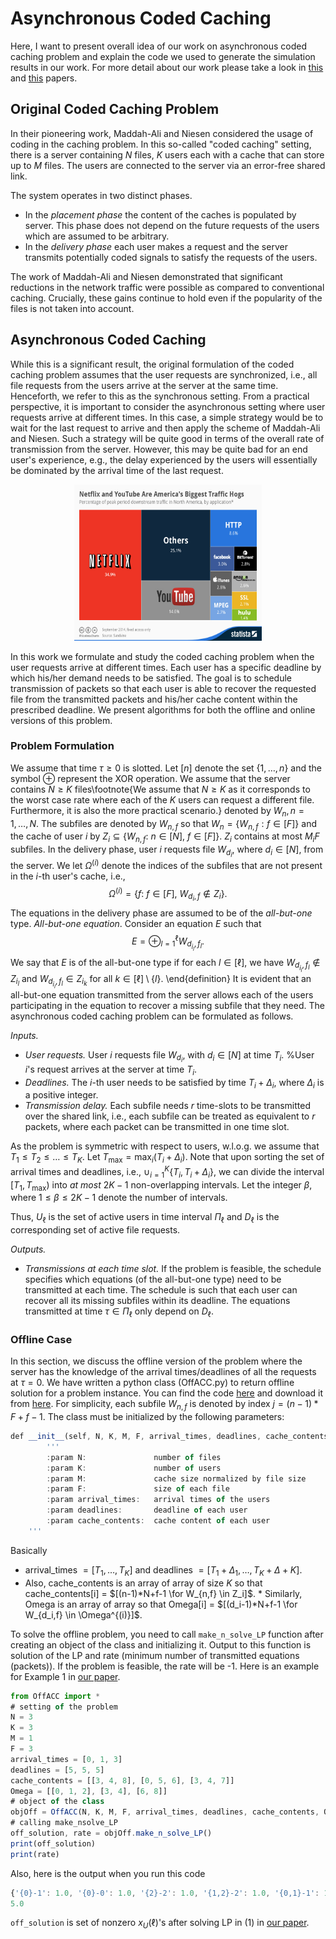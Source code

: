 <head>
  <script type="text/x-mathjax-config"> MathJax.Hub.Config({ TeX: { equationNumbers: { autoNumber: "all" } } }); </script>
       <script type="text/x-mathjax-config">
         MathJax.Hub.Config({
           tex2jax: {
             inlineMath: [ ['$','$'], ["\\(","\\)"] ],
             processEscapes: true
           }
         });
       </script>
       <script src="https://cdn.mathjax.org/mathjax/latest/MathJax.js?config=TeX-AMS-MML_HTMLorMML" type="text/javascript"></script>

</head>

# Asynchronous Coded Caching
Here, I want to present overall idea of our work on asynchronous coded caching problem and explain the code we used to generate the simulation results in our work. For more detail about our work please take a look in <a href="https://arxiv.org/pdf/1907.06801.pdf" title="this">this</a> and <a href="https://ieeexplore.ieee.org/stamp/stamp.jsp?arnumber=8006967" title="this">this</a> papers.
## Original Coded Caching Problem
In their pioneering work, Maddah-Ali and Niesen considered the usage of coding in the caching problem. In this so-called "coded caching" setting, there is a server containing $N$ files, $K$ users each with a cache that can store up to $M$ files. The users are connected to the server via an error-free shared link.

The system operates in two distinct phases. 
* In the *placement phase* the content of the caches is populated by server. This phase does not depend on the future requests of the users which are assumed to be arbitrary. 
* In the *delivery phase* each user makes a request and the server transmits potentially coded signals to satisfy the requests of the users.

The work of Maddah-Ali and Niesen demonstrated that significant reductions in the network traffic were possible as compared to conventional caching. Crucially, these gains continue to hold even if the popularity of the files is not taken into account.


## Asynchronous Coded Caching
While this is a significant result, the original formulation of the coded caching problem assumes that the user requests are synchronized, i.e., all file requests from the users arrive at the server at the same time. Henceforth, we refer to this as the synchronous setting. From a practical perspective, it is important to consider the asynchronous setting where user requests arrive at different times.
	In this case, a simple strategy would be to wait for the last request to arrive and then apply the scheme of Maddah-Ali and Niesen. Such a strategy will be quite good in terms of the overall rate of transmission from the server. However, this may be quite bad for an end user's experience, e.g., the delay experienced by the users will essentially be dominated by the arrival time of the last request.
	
<p align="center">
  <img src="Netflix.jpg" width="300" height="250">
</p>

In this work we formulate and study the coded caching problem when the user requests arrive at different times. Each user has a specific deadline by which his/her demand needs to be satisfied. The goal is to schedule transmission of packets so that each user is able to recover the requested file from the transmitted packets and his/her cache content within the prescribed deadline. We present algorithms for both the offline and online versions of this problem.

### Problem Formulation
We assume that time $\tau \geq 0$ is slotted. Let $[n]$ denote the set $\{1, \ldots, n\}$ and the symbol $\oplus$ represent the XOR operation. We assume that the server contains $N\geq K$ files\footnote{We assume that $N\geq K$ as it corresponds to the worst case rate where each of the $K$ users can request a different file. Furthermore, it is also the more practical scenario.} denoted by $W_{n}, n = 1, \dots, N$. The subfiles are denoted by $W_{n,f}$ so that $W_n = \{W_{n,f}: f \in [F]\}$ and the cache of user $i$ by $Z_i \subseteq \{ W_{n,f}: \ n \in [N], \ f \in [F] \}$. $Z_i$ contains at most $M_iF$ subfiles. In the delivery phase, user $i$ requests file $W_{d_i}$, where $d_i \in [N]$, from the server.
We let $\Omega^{(i)}$ denote the indices of the subfiles that are not present in the $i$-th user's cache, i.e.,
$$
\Omega^{(i)} = \{ f:\ f \in [F], \ W_{d_i,f} \notin Z_i \}.
$$
The equations in the delivery phase are assumed to be of the *all-but-one* type.
*All-but-one equation*. Consider an equation $E$ such that
$$
E = \oplus_{l=1}^\ell W_{d_{i_l}, f_{l}}.
$$
We say that $E$ is of the all-but-one type if for each $l \in [\ell]$, we have $W_{d_{i_l}, f_{l}} \notin Z_{i_l}$ and $W_{d_{i_l}, f_{l}} \in Z_{i_{k}}$ for all $k \in [\ell] \setminus \{l\}$.
\end{definition}
It is evident that an all-but-one equation transmitted from the server allows each of the users participating in the equation to recover a missing subfile that they need. The asynchronous coded caching problem can be formulated as follows.
	
*Inputs.*
* *User requests.* User $i$ requests file $W_{d_i}$, with $d_i \in [N]$ at time $T_i$. %User $i$'s request arrives at the server at time $T_i$.
* *Deadlines.* The $i$-th user needs to be satisfied by time $T_i + \Delta_i$, where $\Delta_i$ is a positive integer.
* *Transmission delay.* Each subfile needs $r$ time-slots to be transmitted over the shared link, i.e., each subfile can be treated as equivalent to $r$ packets, where each packet can be transmitted in one time slot.

As the problem is symmetric with respect to users, w.l.o.g. we assume that $T_1 \leq T_2 \leq \ldots \leq T_K$. Let $T_{\max} = \max_i (T_i + \Delta_i)$. Note that upon sorting the set of arrival times and deadlines, i.e., $\cup_{i=1}^{K} \{T_i, T_i + \Delta_i\}$, we can divide the interval $[T_1, T_{\max})$ into *at most* $2K-1$ non-overlapping intervals. Let the integer $\beta$, where $1 \leq \beta \leq 2K-1$ denote the number of intervals.
	

Thus, $U_\ell$ is the set of active users in time interval $\Pi_\ell$ and $D_\ell$ is the corresponding set of active file requests.
	
*Outputs.*
* *Transmissions at each time slot.* If the problem is feasible, the schedule specifies which equations (of the all-but-one type) need to be transmitted at each time. The schedule is such that each user can recover all its missing subfiles within its deadline. The equations transmitted at time $\tau \in \Pi_\ell$ only depend on $D_\ell$. 

### Offline Case
In this section, we discuss the offline version of the problem where the server has the knowledge of the arrival times/deadlines of all the requests at $\tau = 0$. We have written a python class (OffACC.py) to return offline solution for a problem instance. You can find the code <a href="https://github.com/HooshangGH/Coded-Caching/">here</a> and download it from <a href= "OffACC.py">here</a>. For simplicity, each subfile $W_{n,f}$ is denoted by index $j = (n-1)*F + f -1$. The class must be initialized by the following parameters:
```js
def __init__(self, N, K, M, F, arrival_times, deadlines, cache_contents, Omega):
        '''
        :param N:               number of files
        :param K:               number of users
        :param M:               cache size normalized by file size
        :param F:               size of each file
        :param arrival_times:   arrival times of the users
        :param deadlines:       deadline of each user
        :param cache_contents:  cache content of each user
	'''
```
Basically 
* arrival_times $= [T_1,\ldots, T_K]$ and deadlines $=[T_1+\Delta_1,\ldots, T_K+\Delta+K]$. 
* Also, cache_contents is an array of array of size $K$ so that cache_contents[i] = $[(n-1)*N+f-1 \for  W_{n,f} \in Z_i]$. * Similarly, Omega is an array of array so that Omega[i] = $[(d_i-1)*N+f-1 \for W_{d_i,f} \in \Omega^{(i)}]$.

To solve the offline problem, you need to call ```make_n_solve_LP``` function after creating an object of the class and initializing it. Output to this function is solution of the LP and rate (minimum number of transmitted equations (packets)). If the problem is feasible, the rate will be -1. Here is an example for Example 1 in <a href="https://arxiv.org/pdf/1907.06801.pdf">our paper</a>. 
```js
from OffACC import *
# setting of the problem
N = 3
K = 3
M = 1
F = 3
arrival_times = [0, 1, 3]
deadlines = [5, 5, 5]
cache_contents = [[3, 4, 8], [0, 5, 6], [3, 4, 7]]
Omega = [[0, 1, 2], [3, 4], [6, 8]]
# object of the class
objOff = OffACC(N, K, M, F, arrival_times, deadlines, cache_contents, Omega)
# calling make_nsolve_LP
off_solution, rate = objOff.make_n_solve_LP()
print(off_solution)
print(rate)
```
Also, here is the output when you run this code
```js
{'{0}-1': 1.0, '{0}-0': 1.0, '{2}-2': 1.0, '{1,2}-2': 1.0, '{0,1}-1': 1.0}
5.0
```
```off_solution``` is set of nonzero $x_U(\ell)$'s after solving LP in (1) in <a href="https://arxiv.org/pdf/1907.06801.pdf">our paper</a>.

